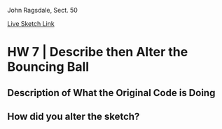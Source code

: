 John Ragsdale, Sect. 50

[Live Sketch Link](https://ragsdalejohn.github.io/120-work/course-work/HW-7/)


# HW 7 | Describe then Alter the Bouncing Ball

## Description of What the Original Code is Doing

<!--
--This is a Comment Block--

The code is telling the program to start the ball in the upper left hand corner (at 1,1) and telling the ball to follow a diagonal path of y=x. When the ball would reduce in size (or leave the area) then the math is shifted to one of the variable getting a negative sign so the path is similiar to y=-x.

When the mouse is clicked, the direction changes by 1/2 and the speed changes by 10. WHen clicked again, will increase by same factor. When pressed a third time, the speed reduces back to 1/2.

-->


## How did you alter the sketch?

<!--
I changed teh background to grey and increased the speed from 10 to 20. This meant everytime the mouse was clicked, the speed went from 1 to 20.
-->

